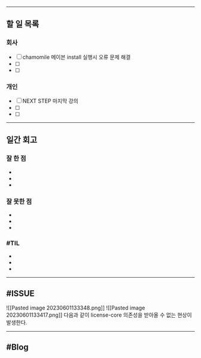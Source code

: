 ----------------------
## 할 일 목록

### 회사
- [ ] chamomile 메이븐 install 실행시 오류 문제 해결
- [ ] 
- [ ] 

### 개인
- [ ] NEXT STEP 마지막 강의
- [ ] 
- [ ] 
----------------------------------------------
## 일간 회고

### 잘 한 점
- 
- 
- 

### 잘 못한 점
- 
- 
- 

### #TIL
- 
- 
- 


----------------------------------
## #ISSUE

![[Pasted image 20230601133348.png]]
![[Pasted image 20230601133417.png]]
다음과 같이 license-core 의존성을 받아올 수 없는 현상이 발생한다.


----------------------------------
## #Blog
